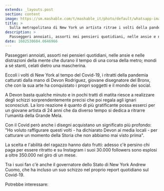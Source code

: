 ```yaml
--- 
extends: _layouts.post 
section: content 
image: https://sm.mashable.com/t/mashable_it/photo/default/whatsapp-image-2020-10-12-at-160917_h311.1200.jpg 
title: > 
  Sulla metropolitana di New York un artista ritrae i volti della pandemia 
description: > 
  Passeggeri annoiati, assorti nei pensieri quotidiani, nelle ansie e nelle distrazioni della mente che durano il tempo di una corsa della metro; mondi a sé stanti, celati dietro una mascherina.Eccoli i volti di New York al tempo del Covid-19, i ritratti della pandemia catturati dalla mano di Devon Rodriguez, giovane disegnatore del Bronx, che con la sua arte ha conquistato i propri soggetti e il mondo dei social.A Devon basta qualche minuto e in pochi tratti di matita riesce a realizzare degli schizzi sorprendentemente precisi che poi regala agli ignari sconosciuti.La loro reazione è quanto di più gratificante possa esserci per un giovane artista di 24 anni che da diverso tempo si dedica a ritrarre l'umanità della Grande Mela.Tra i suoi fan c'è anche il governatore dello Stato di New York Andrew Cuomo, che ha incluso un suo schizzo nel proprio report quotidiano sul Covid-19. 
date: 1602530604.0646966 
--- 
```

Passeggeri annoiati, assorti nei pensieri quotidiani, nelle ansie e nelle distrazioni della mente che durano il tempo di una corsa della metro; mondi a sé stanti, celati dietro una mascherina.

Eccoli i volti di New York al tempo del Covid-19, i ritratti della pandemia catturati dalla mano di Devon Rodriguez, giovane disegnatore del Bronx, che con la sua arte ha conquistato i propri soggetti e il mondo dei social.



A Devon basta qualche minuto e in pochi tratti di matita riesce a realizzare degli schizzi sorprendentemente precisi che poi regala agli ignari sconosciuti. La loro reazione è quanto di più gratificante possa esserci per un giovane artista di 24 anni che da diverso tempo si dedica a ritrarre l'umanità della Grande Mela.

Con il Covid però anche i disegni acquistano un significato più profondo: "Ho voluto raffigurare questi volti - ha dichiarato Devon ai media locali - per catturare un momento della Storia che non abbiamo mai visto prima".





La scelta e l'abilità del ragazzo hanno dato frutti: adesso c'è persino chi paga per essere ritratto e su Instagram i suoi 30.000 followers sono esplosi a oltre 350.000 nel giro di un mese.



Tra i suoi fan c'è anche il governatore dello Stato di New York Andrew Cuomo, che ha incluso un suo schizzo nel proprio report quotidiano sul Covid-19.



Potrebbe interessare: